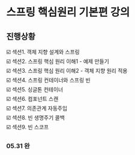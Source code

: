 # 스프링 핵심원리 기본편 강의

## 진행상황
☑️ 섹션1. 객체 지향 설계와 스프링   
☑️ 섹션2. 스프링 핵심 원리 이해1 - 예제 만들기   
☑️ 섹션3. 스프링 핵심 원리 이해2 - 객체 지향 원리 적용   
☑️ 섹션4. 스프링 컨테이너와 스프링 빈   
☑️ 섹션5. 싱글톤 컨테이너   
☑️ 섹션6. 컴포넌트 스캔   
☑️ 섹션7. 의존관계 자동주입    
☑️ 섹션8. 빈 생명주기 콜백    
☑️ 섹션9. 빈 스코프  

### 05.31 완 
